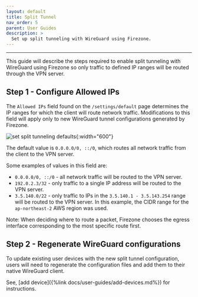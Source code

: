 ```yaml
---
layout: default
title: Split Tunnel
nav_order: 5
parent: User Guides
description: >
  Set up split tunneling with WireGuard using Firezone.
---
```

---
This guide will describe the steps required to enable split tunneling with
WireGuard using Firezone so only traffic to defined IP ranges will be routed
through the VPN server.

## Step 1 - Configure Allowed IPs

The `Allowed IPs` field found on the `/settings/default` page determines the IP
ranges for which the client will route network traffic. Modifications to this
field will apply only to new WireGuard tunnel configurations generated by Firezone.

![set split tunneling defaults](https://user-images.githubusercontent.com/52545545/154814549-bb686ffe-ea82-4af8-a2a4-5e0b4013dec7.png){:width="600"}

The default value is `0.0.0.0/0, ::/0`, which routes all network traffic
from the client to the VPN server.

Some examples of values in this field are:

- `0.0.0.0/0, ::/0` - all network traffic will be routed to the VPN server.
- `192.0.2.3/32` - only traffic to a single IP address
will be routed to the VPN server.
- `3.5.140.0/22` - only traffic to IPs in the `3.5.140.1 - 3.5.143.254` range
will be routed to the VPN server.
In this example, the CIDR range for the `ap-northeast-2` AWS region was used.

Note: When deciding where to route a packet, Firezone chooses the egress
interface corresponding to the most specific route first.

## Step 2 - Regenerate WireGuard configurations

To update existing user devices with the new split tunnel configuration,
users will need to regenerate the configuration files
and add them to their native WireGuard client.

See, [add device]({%link docs/user-guides/add-devices.md%}) for instructions.
